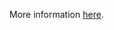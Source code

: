 More information [here](https://docs.prismacloud.io/docs/en/enterprise-edition/policy-reference/azure-policies/azure-kubernetes-policies/azr-kubernetes-169).
